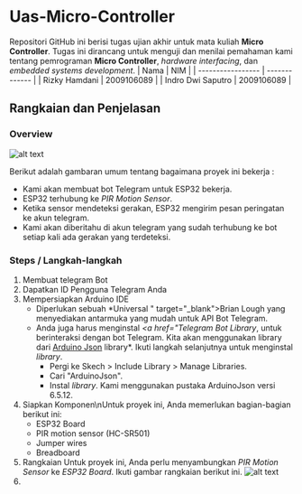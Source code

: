 # Uas-Micro-Controller
Repositori GitHub ini berisi tugas ujian akhir untuk mata kuliah **Micro Controller**. Tugas ini dirancang untuk menguji dan menilai pemahaman kami tentang pemrograman **Micro Controller**,  *hardware interfacing*, dan *embedded systems development*.
| Nama              |  NIM          |
| ----------------- | ------------- |
| Rizky Hamdani     | 2009106089    |
| Indro Dwi Saputro | 2009106089    |

## Rangkaian dan Penjelasan

### Overview
![alt text](https://i0.wp.com/randomnerdtutorials.com/wp-content/uploads/2020/07/ESP32-PIR-Motion-Sensor-Send-Message-Notificatio-Telegram.png?w=890&quality=100&strip=all&ssl=1)

Berikut adalah gambaran umum tentang bagaimana proyek ini bekerja : 
- Kami akan membuat bot Telegram untuk ESP32 bekerja.
- ESP32 terhubung ke *PIR Motion Sensor*.
- Ketika sensor mendeteksi gerakan, ESP32 mengirim pesan peringatan ke akun telegram.
- Kami akan diberitahu di akun telegram yang sudah terhubung ke bot setiap kali ada gerakan yang terdeteksi.

### Steps / Langkah-langkah
1. Membuat telegram Bot
2. Dapatkan ID Pengguna Telegram Anda
3. Mempersiapkan Arduino IDE
   - Diperlukan sebuah *Universal " target="_blank">Brian Lough</a> yang menyediakan antarmuka yang mudah untuk API Bot Telegram.
   - Anda juga harus menginstal *<a href="Telegram Bot Library*, untuk berinteraksi dengan bot Telegram. Kita akan menggunakan library dari <a href="https://github.com/witnessmenow/Universal-Arduino-Telegram-Bothttps://github.com/bblanchon/ArduinoJson" target="_blank">Arduino Json</a> library*. Ikuti langkah selanjutnya untuk menginstal *library*.
      - Pergi ke Skech > Include Library > Manage Libraries.
      - Cari "ArduinoJson".
      - Instal *library*.
Kami menggunakan pustaka ArduinoJson versi 6.5.12.
4. Siapkan Komponen\nUntuk proyek ini, Anda memerlukan bagian-bagian berikut ini:
   - ESP32 Board
   - PIR motion sensor (HC-SR501)
   - Jumper wires
   - Breadboard
6. Rangkaian
   Untuk proyek ini, Anda perlu menyambungkan *PIR Motion Sensor* ke *ESP32 Board*. Ikuti gambar rangkaian berikut ini.
![alt text](https://i0.wp.com/randomnerdtutorials.com/wp-content/uploads/2020/07/ESP32-PIR-Motion-Sensor-Wiring-Diagram.png?resize=1024%2C649&quality=100&strip=all&ssl=1)
7.  
